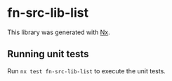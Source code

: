 # fn-src-lib-list

This library was generated with [Nx](https://nx.dev).

## Running unit tests

Run `nx test fn-src-lib-list` to execute the unit tests.
